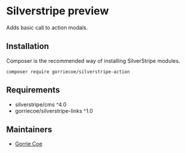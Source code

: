 # Silverstripe preview
Adds basic call to action modals.

## Installation
Composer is the recommended way of installing SilverStripe modules.
```
composer require gorriecoe/silverstripe-action
```

## Requirements

- silverstripe/cms ^4.0
- gorriecoe/silverstripe-links ^1.0

## Maintainers

- [Gorrie Coe](https://github.com/gorriecoe)
